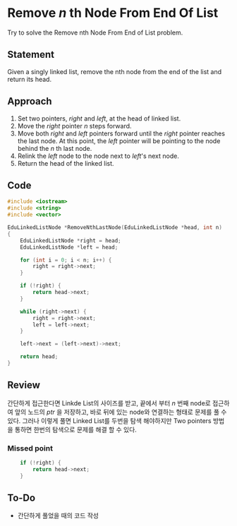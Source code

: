 # Remove _n_ th Node From End Of List
Try to solve the Remove nth Node From End of List problem.

## Statement
Given a singly linked list, remove the nth node from the end of the list and return its head.

## Approach
1. Set two pointers, _right_ and _left_, at the head of linked list.
2. Move the _right_ pointer _n_ steps forward.
3. Move both _right_ and _left_ pointers forward until the _right_ pointer reaches the last node. At this point, the _left_ pointer will be pointing to the node behind the _n_ th last node.
4. Relink the _left_ node to the node next to _left_'s next node.
5. Return the head of the linked list.

## Code
```cpp
#include <iostream>
#include <string>
#include <vector>

EduLinkedListNode *RemoveNthLastNode(EduLinkedListNode *head, int n)
{
    EduLinkedListNode *right = head;
	EduLinkedListNode *left = head;

	for (int i = 0; i < n; i++) {
		right = right->next;
	}

	if (!right) {
		return head->next;
	}

	while (right->next) {
		right = right->next;
		left = left->next;
	}

	left->next = (left->next)->next;

    return head;
}

```

## Review
간단하게 접근한다면 Linkde List의 사이즈를 받고, 끝에서 부터 _n_ 번째 node로 접근하여 앞의 노드의 _ptr_ 을 저장하고, 바로 뒤에 있는 node와 연결하는 형태로 문제를 풀 수 있다. 그러나 이렇게 풀면 Linked List를 두번을 탐색 해야하지만 Two pointers 방법을 통하면 한번의 탐색으로 문제를 해결 할 수 있다.

### Missed point
```cpp
	if (!right) {
		return head->next;
	}
```

## To-Do
* 간단하게 풀었을 때의 코드 작성
